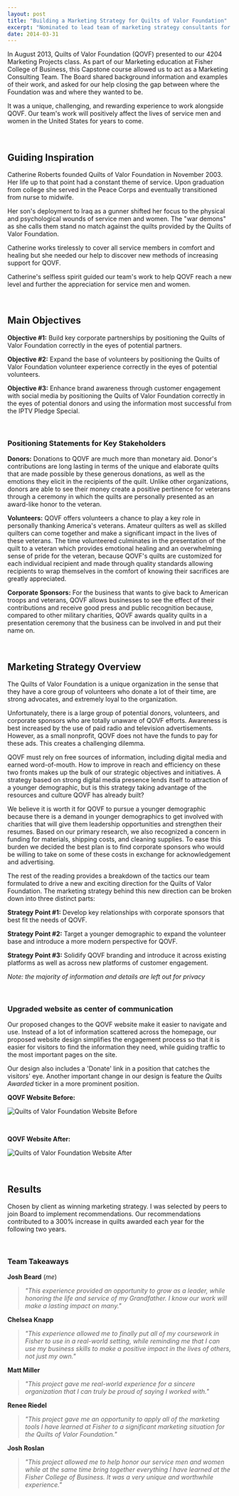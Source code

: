 ```yaml
---
layout: post
title: "Building a Marketing Strategy for Quilts of Valor Foundation"
excerpt: "Nominated to lead team of marketing strategy consultants for this non-profit organization dedicated to providing quilts for service members and veterans touched by war."
date: 2014-03-31
---
```



In August 2013, Quilts of Valor Foundation (QOVF) presented to our 4204 Marketing Projects class. As part of our Marketing education at Fisher College of Business, this Capstone course allowed us to act as a Marketing Consulting Team. The Board shared background information and examples of their work, and asked for our help closing the gap between where the Foundation was and where they wanted to be.

It was a unique, challenging, and rewarding experience to work alongside QOVF. Our team's work will positively affect the lives of service men and women in the United States for years to come.

&nbsp;

## Guiding Inspiration

Catherine Roberts founded Quilts of Valor Foundation in November 2003. Her life up to that point had a constant theme of service. Upon graduation from college she served in the Peace Corps and eventually transitioned from nurse to midwife.

Her son's deployment to Iraq as a gunner shifted her focus to the physical and psychological wounds of service men and women. The "war demons" as she calls them stand no match against the quilts provided by the Quilts of Valor Foundation.

Catherine works tirelessly to cover all service members in comfort and healing but she needed our help to discover new methods of increasing support for QOVF.

Catherine's selfless spirit guided our team's work to help QOVF reach a new level and further the appreciation for service men and women.

&nbsp;

## Main Objectives

**Objective #1:** Build key corporate partnerships by positioning the Quilts of Valor Foundation correctly in the eyes of potential partners.

**Objective #2:** Expand the base of volunteers by positioning the Quilts of Valor Foundation volunteer experience correctly in the eyes of potential volunteers.

**Objective #3:** Enhance brand awareness through customer engagement with social media by positioning the Quilts of Valor Foundation correctly in the eyes of potential donors and using the information most successful from the IPTV Pledge Special.

&nbsp;

### Positioning Statements for Key Stakeholders

**Donors:** Donations to QOVF are much more than monetary aid. Donor's contributions are long lasting in terms of the unique and elaborate quilts that are made possible by these generous donations, as well as the emotions they elicit in the recipients of the quilt. Unlike other organizations, donors are able to see their money create a positive pertinence for veterans through a ceremony in which the quilts are personally presented as an award-like honor to the veteran.

**Volunteers:** QOVF offers volunteers a chance to play a key role in personally thanking America's veterans. Amateur quilters as well as skilled quilters can come together and make a significant impact in the lives of these veterans. The time volunteered culminates in the presentation of the quilt to a veteran which provides emotional healing and an overwhelming sense of pride for the veteran, because QOVF's quilts are customized for each individual recipient and made through quality standards allowing recipients to wrap themselves in the comfort of knowing their sacrifices are greatly appreciated.

**Corporate Sponsors:** For the business that wants to give back to American troops and veterans, QOVF allows businesses to see the effect of their contributions and receive good press and public recognition because, compared to other military charities, QOVF awards quality quilts in a presentation ceremony that the business can be involved in and put their name on.

&nbsp;

## Marketing Strategy Overview

The Quilts of Valor Foundation is a unique organization in the sense that they have a core group of volunteers who donate a lot of their time, are strong advocates, and extremely loyal to the organization.

Unfortunately, there is a large group of potential donors, volunteers, and corporate sponsors who are totally unaware of QOVF efforts. Awareness is best increased by the use of paid radio and television advertisements. However, as a small nonprofit, QOVF does not have the funds to pay for these ads. This creates a challenging dilemma.

QOVF must rely on free sources of information, including digital media and earned word-of-mouth. How to improve in reach and efficiency on these two fronts makes up the bulk of our strategic objectives and initiatives. A strategy based on strong digital media presence lends itself to attraction of a younger demographic, but is this strategy taking advantage of the resources and culture QOVF has already built?

We believe it is worth it for QOVF to pursue a younger demographic because there is a demand in younger demographics to get involved with charities that will give them leadership opportunities and strengthen their resumes. Based on our primary research, we also recognized a concern in funding for materials, shipping costs, and cleaning supplies. To ease this burden we decided the best plan is to find corporate sponsors who would be willing to take on some of these costs in exchange for acknowledgement and advertising.

The rest of the reading provides a breakdown of the tactics our team formulated to drive a new and exciting direction for the Quilts of Valor Foundation. The marketing strategy behind this new direction can be broken down into three distinct parts:

**Strategy Point #1:** Develop key relationships with corporate sponsors that best fit the needs of QOVF.

**Strategy Point #2:** Target a younger demographic to expand the volunteer base and introduce a more modern perspective for QOVF.

**Strategy Point #3:** Solidify QOVF branding and introduce it across existing platforms as well as across new platforms of customer engagement.

*Note: the majority of information and details are left out for privacy*

&nbsp;

### Upgraded website as center of communication

Our proposed changes to the QOVF website make it easier to navigate and use. Instead of a lot of information scattered across the homepage, our proposed website design simplifies the engagement process so that it is easier for visitors to find the information they need, while guiding traffic to the most important pages on the site.

Our design also includes a 'Donate' link in a position that catches the visitors' eye. Another important change in our design is feature the *Quilts Awarded* ticker in a more prominent position.

**QOVF Website Before:**

![Quilts of Valor Foundation Website Before](https://joshbeard.xyz/img/qovf-website-before.png)

&nbsp;

**QOVF Website After:**

![Quilts of Valor Foundation Website After](https://joshbeard.xyz/img/qovf-website-after.png)

&nbsp;

## Results

Chosen by client as winning marketing strategy. I was selected by peers to join Board to implement recommendations. Our recommendations contributed to a 300% increase in quilts awarded each year for the following two years.

&nbsp;

### Team Takeaways

**Josh Beard** (*me*)
> *"This experience provided an opportunity to grow as a leader, while honoring the life and service of my Grandfather. I know our work will make a lasting impact on many."*

**Chelsea Knapp**
> *"This experience allowed me to finally put all of my coursework in Fisher to use in a real-world setting, while reminding me that I can use my business skills to make a positive impact in the lives of others, not just my own."*

**Matt Miller**
> *"This project gave me real-world experience for a sincere organization that I can truly be proud of saying I worked with."*

**Renee Riedel**
> *"This project gave me an opportunity to apply all of the marketing tools I have learned at Fisher to a significant marketing situation for the Quilts of Valor Foundation."*

**Josh Roslan**
> *"This project allowed me to help honor our service men and women while at the same time bring together everything I have learned at the Fisher College of Business. It was a very unique and worthwhile experience."*

&nbsp;
